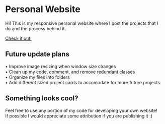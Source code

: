 # Personal Website
Hi! This is my responsive personal website where I post the projects that I do and the process behind it.

[Check it out!](https://sujohnson.com/)

## Future update plans
   •  Improve image resizing when window size changes<br/>
   •  Clean up my code, comment, and remove redundant classes <br/>
   •  Organize my files into folders <br/>
   •  Add different sized project cards to accomodate for more future projects 
   
## Something looks cool?
Feel free to use any portion of my code for developing your own website!<br/>
If possible I would appreciate some attribution if you are publishing it :)

